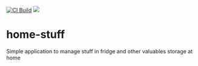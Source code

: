 [![CI Build](https://github.com/pengwin/home-stuff/actions/workflows/ci.yml/badge.svg)](https://github.com/pengwin/home-stuff/actions/workflows/ci.yml)
![](https://img.shields.io/badge/Coverage-86%25-83A603.svg?prefix=$branches$)


# home-stuff
Simple application to manage stuff in fridge and other valuables storage at home
